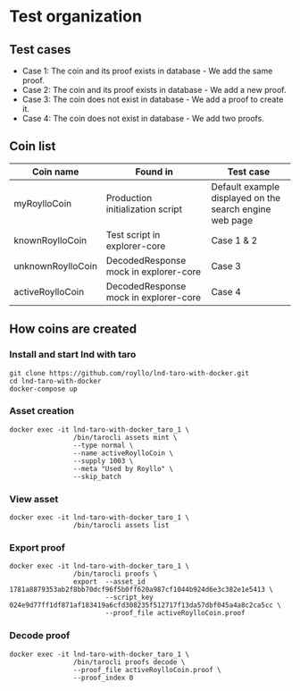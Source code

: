 # Test organization

## Test cases

- Case 1: The coin and its proof exists in database - We add the same proof.
- Case 2: The coin and its proof exists in database - We add a new proof.
- Case 3: The coin does not exist in database - We add a proof to create it.
- Case 4: The coin does not exist in database - We add two proofs.

## Coin list

| Coin name         | Found in                              | Test case                                               |
|-------------------|---------------------------------------|---------------------------------------------------------|
| myRoylloCoin      | Production initialization script      | Default example displayed on the search engine web page |
| knownRoylloCoin   | Test script in explorer-core          | Case 1 & 2                                              |
| unknownRoylloCoin | DecodedResponse mock in explorer-core | Case 3                                                  |
| activeRoylloCoin  | DecodedResponse mock in explorer-core | Case 4                                                  |

## How coins are created

### Install and start lnd with taro

```
git clone https://github.com/royllo/lnd-taro-with-docker.git
cd lnd-taro-with-docker
docker-compose up
```

### Asset creation

```
docker exec -it lnd-taro-with-docker_taro_1 \
                /bin/tarocli assets mint \
                --type normal \
                --name activeRoylloCoin \
                --supply 1003 \
                --meta "Used by Royllo" \
                --skip_batch
```

### View asset

```
docker exec -it lnd-taro-with-docker_taro_1 \
                /bin/tarocli assets list
```

### Export proof

```
docker exec -it lnd-taro-with-docker_taro_1 \
                /bin/tarocli proofs \
                export  --asset_id 1781a8879353ab2f8bb70dcf96f5b0ff620a987cf1044b924d6e3c382e1e5413 \
                        --script_key 024e9d77ff1df871af183419a6cfd308235f512717f13da57dbf045a4a8c2ca5cc \
                        --proof_file activeRoylloCoin.proof
```

### Decode proof

```
docker exec -it lnd-taro-with-docker_taro_1 \
                /bin/tarocli proofs decode \
                --proof_file activeRoylloCoin.proof \
                --proof_index 0
```
